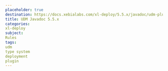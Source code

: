 ```yaml
---
placeholder: true
destination: https://docs.xebialabs.com/xl-deploy/5.5.x/javadoc/udm-plugin-api/index.html
title: UDM Javadoc 5.5.x
categories:
xl-deploy
subject:
Rules
tags:
udm
type system
deployment
plugin
---
```

